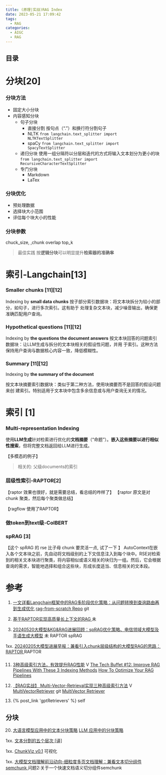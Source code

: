 ```yaml
---
title: (原理|实战)RAG Index
date: 2023-05-21 17:09:42
tags:
  - RAG
categories:
  - AIGC  
  - RAG
---
```


<p></p>
<!-- more -->


## 目录
<!-- toc -->


# 分块[20]
### 分块方法
+ 固定大小分块
+ 内容感知分块
  - 句子分块
  	- 直接分割
    	按句点（“.”）和换行符分割句子
  	- NLTK 
    	<code>from langchain.text_splitter import NLTKTextSplitter</code>
  	- spaCy
    	<code>from langchain.text_splitter import SpacyTextSplitter</code>
  - 递归分块
    使用一组分隔符以分层和迭代的方式将输入文本划分为更小的块
    <code>from langchain.text_splitter import RecursiveCharacterTextSplitter</code>
  - 专门分块
    - Markdown
    - LaTex

### 分块优化
+ 预处理数据
+ 选择块大小范围
+ 评估每个块大小的性能

### 分块参数
chuck_size, ,chunk overlap
top_k

> 最佳实践
  按**逻辑分块**可以明显提升**检索器的准确率**



#  索引-Langchain[13]
### Smaller chunks [11][12] 
Indexing by **small data chunks**
按子部分索引数据块：将文本块拆分为较小的部分，如句子，进行多次索引。这有助于
处理复杂文本块，减少噪音输出，确保更准确匹配用户查询。

### Hypothetical questions [11][12]
Indexing by **the questions the document answers**
按文本块回答的问题索引数据块：让LLM生成与拆分的文本块相关的假设性问题，并用
于索引。这种方法保持用户查询与数据核心内容一致，降低模糊性。

### Summary [11][12]
Indexing by **the summary of the document**

按文本块摘要索引数据块：类似于第二种方法，使用块摘要而不是回答的假设问题来创
建索引。特别适用于文本块中包含多余信息或与用户查询无关的情况。

# 索引 [1]
### Multi-representation Indexing
使用**LLM生成**针对检索进行优化的**文档摘要**（“命题”）。**嵌入这些摘要以进行相似性搜索**，但将完整文档返回给LLM进行生成。

【多模态的例子】

> 相关的: 父级documents的索引

### 层级性索引-RAPTOR[2]
【raptor 效果也很好，就是需要总结，看总结的咋样了】
【raptor 原文是对 chunk 聚类，然后每个聚类做总结】

【ragflow 使用了RAPTOR】

### 做token到text级-ColBERT

### spRAG [3]
【这个 spRAG 的 rse 比子母 chunk 要灵活一点,   试了一下 】
AutoContext在嵌入各个文本块之前，先自动将文档级别的上下文信息注入到每个块中。RSE对检索到的相关文本块进行聚类，将内容相似或语义相关的块归为一组。然后，它会根据查询的需求，智能地选择和组合这些块，形成长度适当、信息相关的文本段。

# 参考

1. [一文详看Langchain框架中的RAG多阶段优化策略：从问题转换到查询路由再到生成优化](https://mp.weixin.qq.com/s/pK2BRLrWpEKKIPFhUtGvcg)
   [rag-from-scratch Repo](https://github.com/langchain-ai/rag-from-scratch) git   
   
2. [基于RAPTOR实现高质量长上下文的RAG ](https://mp.weixin.qq.com/s/SeOG15Z2RJmiJ5sAP91B4w)   未

3. [20240520大模型&KG&RAG进展回顾：spRAG优化策略、电信领域大模型及手语生成大模型](https://mp.weixin.qq.com/s/1a-h9CBZtRARG7_sOK9g8Q) 未
   RAPTOR  spRAG 

1xx. [20240205大模型进展早报：兼看引入chunk层级结构的大模型RAG的思路：RAPTOR ](https://mp.weixin.qq.com/s?__biz=MzAxMjc3MjkyMg==&mid=2648407870&idx=1&sn=8073f0fc8edc0897e3627f26478063c3) RAPTOR



### 
11. [3种高级索引方法，有效提升RAG性能](https://www.bilibili.com/video/BV1dH4y1C7Ck/) V
      [The Tech Buffet #12: Improve RAG Pipelines With These 3 Indexing Methods](https://thetechbuffet.substack.com/p/rag-indexing-methods)
      [How To Optimize Your RAG Pipelines](https://newsletter.theaiedge.io/p/how-to-optimize-your-rag-pipelines)

12.  [【RAG实战】 Multi-Vector-Retrieval实现三种高级索引方法](https://www.bilibili.com/video/BV1Vu4y1H72s/) V
    [MultiVectorRetriever](https://github.com/www6v/AIGC/blob/master/retriever%2Bindex/MultiVectorRetriever)  git 
      [MultiVector Retriever](https://python.langchain.com/docs/modules/data_connection/retrievers/multi_vector)
    
13. {% post_link 'gptRetrievers' %} self       

## 分块
20. [大语言模型应用中的文本分块策略](https://hustai.gitee.io/zh/posts/rag/Chunking-Strategies.html)
      [LLM 应用中的分块策略 ](https://yangfei.me/tutorials/chunking-strategies)

1xx. [文本分割的五个层次 [译]](https://baoyu.io/translations/rag/5-levels-of-text-splitting)

1xx. [ChunkViz v0.1](https://chunkviz.up.railway.app/)  可视化

1xx. [大模型文档理解前沿动向-细粒度多页文档理解：兼看文本切分组件semchunk ](https://mp.weixin.qq.com/s/Ytu6B0Me7BDwueud9djFHg)
    问题2:关于一个快速文档语义切分组件semchunk
